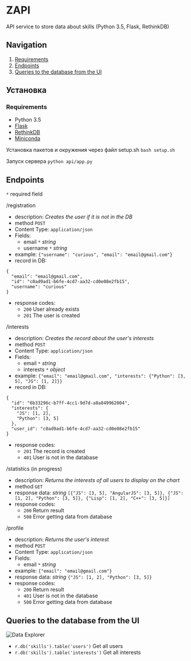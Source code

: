 # ZAPI
API service to store data about skills (Python 3.5, Flask, RethinkDB)

## Navigation
1. [Requirements](#requirements)
2. [Endpoints](#endpoints)
3. [Queries to the database from the UI](#queries-to-the-database-from-the-ui)

## Установка
### Requirements
* Python 3.5
* [Flask](http://flask.pocoo.org/)
* [RethinkDB](https://www.rethinkdb.com/)
* [Miniconda](http://conda.pydata.org/miniconda.html)

Установка пакетов и окружения через файл setup.sh `bash setup.sh`

Запуск сервера `python api/app.py`

## Endpoints
`*` required field

/registration

* description: _Creates the user if it is not in the DB_
* method `POST`
* Content Type: `application/json`
* Fields:
    * email `*` _string_
    * username `*` _string_
* example: `{"username": "curious", "email": "email@gmail.com"}`
* record in DB:
```
{
  "email": "email@gmail.com",
  "id": "c0ad9ad1-b6fe-4cd7-aa32-cd0e08e2fb15",
  "username": "curious"
}
```
* response codes:
    * `200` User already exists
    * `201` The user is created

/interests
* description: _Creates the record about the user's interests_
* method `POST`
* Content Type: `application/json`
* Fields:
    * email `*` _string_
    * interests `*` _object_
* example: `{"email": "email@gmail.com", "interests": {"Python": [3, 5], "JS": [1, 2]}}`
* record in DB:
```
{
  "id": "6b33296c-b7ff-4cc1-9d7d-a8a849962004",
  "interests": {
    "JS": [1, 2],
    "Python": [3, 5]
  },
  "user_id": "c0ad9ad1-b6fe-4cd7-aa32-cd0e08e2fb15"
}
```
* response codes:
    * `201` The record is created
    * `401` User is not in the database

/statistics (in progress)
* description: _Returns the interests of all users to display on the chart_
* method `GET`
* response data: _string_ `[{"JS": [3, 5], "AngularJS": [3, 5]}, {"JS": [1, 2], "Python": [3, 5]}, {"Lisp": [1, 2], "C++": [3, 5]}]`
* response codes:
    * `200` Return result
    * `500` Error getting data from database

/profile
* description: _Returns the user's interest_
* method `POST`
* Content Type: `application/json`
* Fields:
    * email `*` _string_
* example: `{"email": "email@gmail.com"}`
* response data: _string_ `{"JS": [1, 2], "Python": [3, 5]}`
* response codes:
    * `200` Return result
    * `401` User is not in the database
    * `500` Error getting data from database

## Queries to the database from the UI
![Data Explorer](http://joxi.ru/DmBLO8wsNKBJ3A)
* `r.db('skills').table('users')` Get all users
* `r.db('skills').table('interests')` Get all interests
